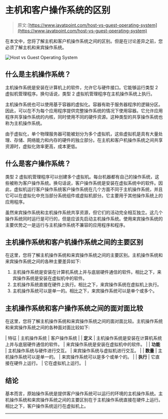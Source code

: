 # 主机和客户操作系统的区别

> 原文:[https://www.javatpoint.com/host-vs-guest-operating-system](https://www.javatpoint.com/host-vs-guest-operating-system)

在本文中，您将了解主机和客户机操作系统之间的区别。但是在讨论差异之前，您必须了解主机和来宾操作系统。

![Host vs Guest Operating System](../Images/ad8b90eb86793a98c6de6fc2ed34bee1.png)

## 什么是主机操作系统？

主机操作系统是安装在计算机上的软件，允许它与硬件接口。它能够运行类型 2 虚拟机管理程序。换句话说，类型 2 虚拟机管理程序在主机操作系统上执行。

主机操作系统也可以使用基于容器的虚拟化。容器有助于服务器程序的逻辑分区。因此，可以在不为每个应用程序提供完整操作系统的情况下使用容器。它允许应用程序共享操作系统的内核，同时使用不同的硬件资源。这种类型的共享操作系统也称为主机操作系统。

由于虚拟化，单个物理服务器可能被划分为多个虚拟机，这些虚拟机是具有大量处理、存储、网络能力和内存的硬件的独立部分。在主机和客户机操作系统之间共享资源时，虚拟化效率更高，成本更低。

## 什么是客户操作系统？

类型 2 虚拟机管理程序可以创建多个虚拟机。每台机器都有自己的操作系统，这些被称为客户操作系统。换句话说，客户操作系统是安装在虚拟系统中的软件。因此，虚拟机运行客户操作系统客户操作系统在几个方面不同于主机操作系统，并且它可以在虚拟化中充当部分系统组件或虚拟机部分。它主要用于其他操作系统上的应用程序。

虽然来宾操作系统和主机操作系统共享资源，但它们的活动完全相互独立。这几个操作系统同时运行是可行的，但是应该先启动主机操作系统。使用来宾操作系统的主要优势之一是运行与主机操作系统不兼容的应用程序和程序。

## 主机操作系统和客户机操作系统之间的主要区别

在这里，您将了解主机操作系统和来宾操作系统之间的主要区别。主机操作系统和来宾操作系统之间的各种主要差异如下:

1.  主机操作系统是安装在计算机系统上并与底层硬件通信的软件。相比之下，来宾操作系统是安装在虚拟机中的软件。
2.  主机操作系统直接在硬件上执行。相比之下，来宾操作系统在虚拟机上执行。
3.  主机操作系统可以是单一的。相比之下，来宾操作系统可以是单个或多个。

## 主机操作系统和客户操作系统之间的面对面比较

在这里，您将了解主机操作系统和来宾操作系统之间的面对面比较。主机操作系统和来宾操作系统之间的各种面对面比较如下:

| 特征 | 主机操作系统 | 客户操作系统 |
| **定义** | 主机操作系统是安装在计算机系统上并与底层硬件通信的软件。 | 来宾操作系统是安装在虚拟机中的软件。 |
| **功能** | 主机操作系统与硬件进行交互。 | 来宾操作系统与虚拟机进行交互。 |
| **数量** | 主机操作系统可以是单一的。 | 来宾操作系统可以是多个或单个的。 |
| **执行** | 它直接在硬件上运行。 | 它在虚拟机上运行。 |

## 结论

基本而言，原始操作系统是提供客户操作系统可以运行的环境的主机操作系统。主机操作系统和来宾操作系统之间的主要区别在于主机操作系统直接在硬件上运行。相比之下，客户操作系统运行在虚拟机上。

* * *